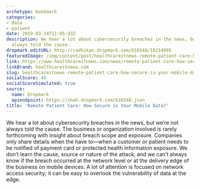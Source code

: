 ```yaml
---
archetype: bookmark
categories:
- data
- patient
date: 2019-03-14T11:05:43Z
description: We hear a lot about cybersecurity breaches in the news, but we’re not
  always told the cause.
dropmark.editURL: http://radhikan.dropmark.com/616548/18214995
featuredImage: /img/content/post/healthcareitnews-remote-patient-care-how-secure-is-your-mobile-data.jpg
link: https://www.healthcareitnews.com/news/remote-patient-care-how-secure-your-mobile-data
linkBrand: healthcareitnews.com
slug: healthcareitnews-remote-patient-care-how-secure-is-your-mobile-data
socialScore: 45
socialScoreSimulated: true
source:
  name: Dropmark
  apiendpoint: https://shah.dropmark.com/616548.json
title: 'Remote Patient Care: How Secure is Your Mobile Data?'
---
```

We hear a lot about cybersecurity breaches in the news, but we’re not always told the cause. The business or organization involved is rarely forthcoming with insight about breach scope and exposure. Companies only share details when the have to—when a customer or patient needs to be notified of payment card or protected health information exposure. We don’t learn the cause, source or nature of the attack, and we can’t always know if the breach occurred at the network level or at the delivery edge of the business on mobile devices. A lot of attention is focused on network access security; it can be easy to overlook the vulnerability of data at the edge.

